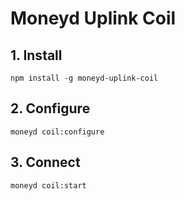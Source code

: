 # Moneyd Uplink Coil

## 1. Install

```
npm install -g moneyd-uplink-coil
```

## 2. Configure

```
moneyd coil:configure
```

## 3. Connect

```
moneyd coil:start
```

